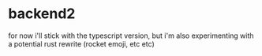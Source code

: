 # backend2

for now i'll stick with the typescript version, but i'm also experimenting with a potential rust rewrite (rocket emoji, etc etc)
